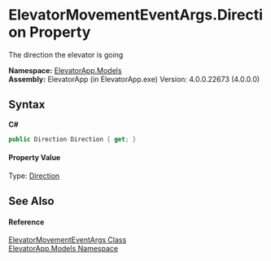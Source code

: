 # ElevatorMovementEventArgs.Direction Property 
 

The direction the elevator is going

**Namespace:**&nbsp;<a href="N_ElevatorApp_Models">ElevatorApp.Models</a><br />**Assembly:**&nbsp;ElevatorApp (in ElevatorApp.exe) Version: 4.0.0.22673 (4.0.0.0)

## Syntax

**C#**<br />
``` C#
public Direction Direction { get; }
```


#### Property Value
Type: <a href="T_ElevatorApp_Models_Enums_Direction">Direction</a>

## See Also


#### Reference
<a href="T_ElevatorApp_Models_ElevatorMovementEventArgs">ElevatorMovementEventArgs Class</a><br /><a href="N_ElevatorApp_Models">ElevatorApp.Models Namespace</a><br />